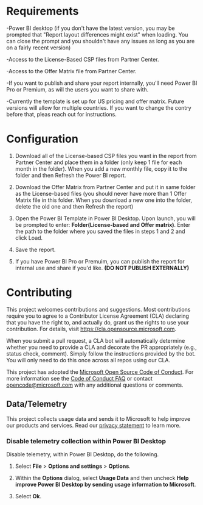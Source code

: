 # Requirements

-Power BI desktop (if you don't have the latest version, you may be prompted that "Report layout differences might exist" when loading.  You can close the prompt and you shouldn't have any issues as long as you are on a fairly recent version)

-Access to the License-Based CSP files from Partner Center.

-Access to the Offer Matrix file from Partner Center.

-If you want to publish and share your report internally, you'll need Power BI Pro or Premium, as will the users you want to share with.

-Currently the template is set up for US pricing and offer matrix.  Future versions will allow for multiple countries.  If you want to change the contry before that, pleas reach out for instructions. 

# Configuration

1. Download all of the License-based CSP files you want in the report from Partner Center and place them in a folder (only keep 1 file for each month in the folder).  When you add a new monthly file, copy it to the folder and then Refresh the Power BI report.

2. Download the Offer Matrix from Partner Center and put it in same folder as the License-based files (you should never have more than 1 Offer Matrix file in this folder.  When you download a new one into the folder, delete the old one and then Refresh the report)

3. Open the Power BI Template in Power BI Desktop.  Upon launch, you will be prompted to enter: <b>Folder(License-based and Offer matrix)</b>.  Enter the path to the folder where you saved the files in steps 1 and 2 and click Load.

4. Save the report.

5. If you have Power BI Pro or Premuim,  you can publish the report for internal use and share if you'd like. <b>(DO NOT PUBLISH EXTERNALLY)</b>

# Contributing

This project welcomes contributions and suggestions.  Most contributions require you to agree to a
Contributor License Agreement (CLA) declaring that you have the right to, and actually do, grant us
the rights to use your contribution. For details, visit https://cla.opensource.microsoft.com.

When you submit a pull request, a CLA bot will automatically determine whether you need to provide
a CLA and decorate the PR appropriately (e.g., status check, comment). Simply follow the instructions
provided by the bot. You will only need to do this once across all repos using our CLA.

This project has adopted the [Microsoft Open Source Code of Conduct](https://opensource.microsoft.com/codeofconduct/).
For more information see the [Code of Conduct FAQ](https://opensource.microsoft.com/codeofconduct/faq/) or
contact [opencode@microsoft.com](mailto:opencode@microsoft.com) with any additional questions or comments.

## Data/Telemetry

This project collects usage data and sends it to Microsoft to help improve our products and services. Read our [privacy statement](http://go.microsoft.com/fwlink/?LinkId=521839) to learn more.

### Disable telemetry collection within Power BI Desktop

Disable telemetry, within Power BI Desktop, do the following.

1. Select **File** > **Options and settings** > **Options**.

2. Within the **Options** dialog, select **Usage Data** and then uncheck **Help improve Power BI Desktop by sending usage information to Microsoft**.

3. Select **Ok**.
